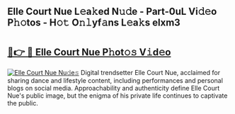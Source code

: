 ## Elle Court Nue L𝚎a𝚔ed N𝚞𝚍e - Part-0uL Vi𝚍𝚎o P𝚑𝚘tos - H𝚘𝚝 O𝚗𝚕yf𝚊ns L𝚎a𝚔s elxm3

# <h2><a href="http://kf1165b.oniu.top/?m=Elle+Court+Nue">🔗👉 🔴 Elle Court Nue P𝚑ot𝚘𝚜 V𝚒d𝚎o</a></h2>

[![Elle Court Nue Nu𝚍e𝚜](https://i.imgur.com/0qMVB7G.gif)](http://kf1165b.oniu.top/?m=Elle+Court+Nue)
Digital trendsetter Elle Court Nue, acclaimed for sharing dance and lifestyle content, including performances and personal blogs on social media. Approachability and authenticity define Elle Court Nue's public image, but the enigma of his private life continues to captivate the public.  
